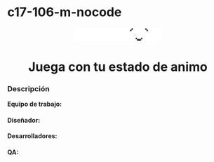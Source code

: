 # c17-106-m-nocode
<p align="center">
  <img src="Logo PLaymood.png" alt="" width="200">
  <h1 align="center">Juega con tu estado de animo</h1>
</p>



### Descripción


**Equipo de trabajo:**

#### Diseñador:

#### Desarrolladores:

#### QA:
